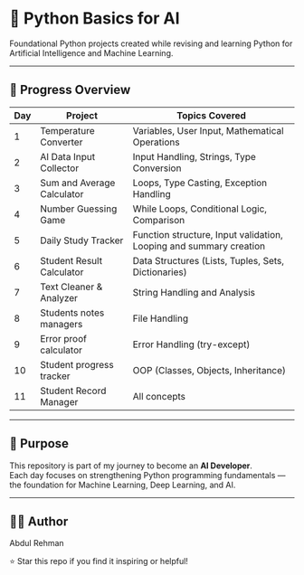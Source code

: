# 🧠 Python Basics for AI

Foundational Python projects created while revising and learning Python for Artificial Intelligence and Machine Learning.

---

## 📅 Progress Overview

| Day | Project | Topics Covered |
|-----|----------|----------------|
| 1 | Temperature Converter | Variables, User Input, Mathematical Operations |
| 2 | AI Data Input Collector | Input Handling, Strings, Type Conversion |
| 3 | Sum and Average Calculator | Loops, Type Casting, Exception Handling |
| 4 | Number Guessing Game | While Loops, Conditional Logic, Comparison |
| 5 | Daily Study Tracker |Function structure, Input validation, Looping and summary creation |
| 6 | Student Result Calculator |Data Structures (Lists, Tuples, Sets, Dictionaries) |
| 7 | Text Cleaner & Analyzer |String Handling and Analysis |
| 8 | Students notes managers | File Handling |
| 9 | Error proof calculator | Error Handling (try-except) |
| 10 | Student progress tracker |OOP (Classes, Objects, Inheritance) |
| 11 | Student Record Manager |All concepts |
---
## 🎯 Purpose

This repository is part of my journey to become an **AI Developer**.  
Each day focuses on strengthening Python programming fundamentals — the foundation for Machine Learning, Deep Learning, and AI.

---

## 👨‍💻 Author

Abdul Rehman

⭐ Star this repo if you find it inspiring or helpful!
